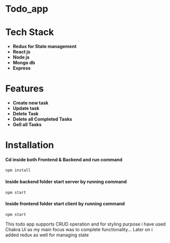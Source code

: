 # Todo_app
# Tech Stack
<ul>
  <li><b> Redux for State management</b></li>
<li><b>React js</b></li>
<li><b>Node js</b></li>
<li><b>Mongo db</b></li>
<li><b>Express</b></li>
</ul>

# Features 
<ul>
  <li><b>Create new task</b></li>
<li><b>Update task</b></li>
<li><b>Delete Task</b></li>
<li><b>Delete all Completed Tasks</b></li>
<li><b>Gell all Tasks</b></li>
</ul>

# Installation
#### Cd inside both Frontend & Backend and run command 
```npm install```

#### Inside backend folder start server by running command
```npm start```
#### Inside frontend folder start client by running command
```npm start```

<P> This todo app supports CRUD operation
and for styling purpose i have used Chakra Ui as my main focus was to complete functionality...
Later on i added redux as well for managing state </p>

